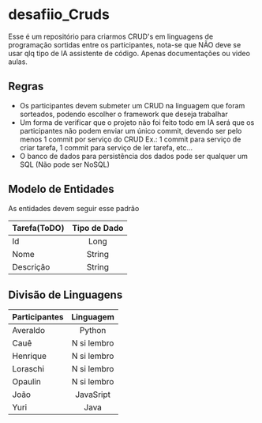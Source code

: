 # desafiio_Cruds
Esse é um repositório para criarmos CRUD's em linguagens de programação sortidas entre os participantes, nota-se que NÃO deve se usar qlq tipo de IA assistente de código. Apenas documentações ou video aulas.


## Regras ##

- Os participantes devem submeter um CRUD na linguagem que foram sorteados, podendo escolher o framework que deseja trabalhar
- Um forma de verificar que o projeto não foi feito todo em IA será que os participantes não podem enviar um único commit, devendo ser pelo menos 1 commit por serviço do CRUD
Ex.: 1 commit para serviço de criar tarefa, 1 commit para serviço de ler tarefa, etc...
- O banco de dados para persistência dos dados pode ser qualquer um SQL (Não pode ser NoSQL)

## Modelo de Entidades ##

As entidades devem seguir esse padrão

| Tarefa(ToDO) | Tipo de Dado |
| :--- | :---: | 
| Id | Long |
| Nome | String |
| Descrição | String |

## Divisão de Linguagens ##

| Participantes | Linguagem |
| :--- | :---: |
| Averaldo | Python |
| Cauê | N si lembro |
| Henrique | N si lembro |
| Loraschi | N si lembro |
| Opaulin | N si lembro |
| João | JavaSript |
| Yuri | Java |
